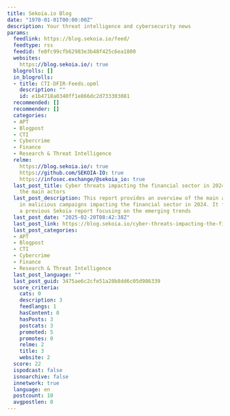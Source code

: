 ```yaml
---
title: Sekoia.io Blog
date: "1970-01-01T00:00:00Z"
description: Your threat intelligence and cybersecurity news
params:
  feedlink: https://blog.sekoia.io/feed/
  feedtype: rss
  feedid: fe0fc99cfb62983e3b48f425c6ea1800
  websites:
    https://blog.sekoia.io/: true
  blogrolls: []
  in_blogrolls:
  - title: CTI-DFIR-Feeds.opml
    description: ""
    id: e1b4718a0340ff1e866dc2d733303081
  recommended: []
  recommender: []
  categories:
  - APT
  - Blogpost
  - CTI
  - Cybercrime
  - Finance
  - Research & Threat Intelligence
  relme:
    https://blog.sekoia.io/: true
    https://github.com/SEKOIA-IO: true
    https://infosec.exchange/@sekoia_io: true
  last_post_title: Cyber threats impacting the financial sector in 2024 – focus on
    the main actors
  last_post_description: This report provides an overview of the main actors involved
    in malicious campaigns impacting the financial sector in 2024. It follows up on
    a previous Sekoia report focusing on the emerging trends
  last_post_date: "2025-02-20T08:42:38Z"
  last_post_link: https://blog.sekoia.io/cyber-threats-impacting-the-financial-sector-in-2024-focus-on-the-main-actors/
  last_post_categories:
  - APT
  - Blogpost
  - CTI
  - Cybercrime
  - Finance
  - Research & Threat Intelligence
  last_post_language: ""
  last_post_guid: 3475ae6c2cfe51a20b8dd6c05d986339
  score_criteria:
    cats: 0
    description: 3
    feedlangs: 1
    hasContent: 0
    hasPosts: 3
    postcats: 3
    promoted: 5
    promotes: 0
    relme: 2
    title: 3
    website: 2
  score: 22
  ispodcast: false
  isnoarchive: false
  innetwork: true
  language: en
  postcount: 10
  avgpostlen: 0
---
```

